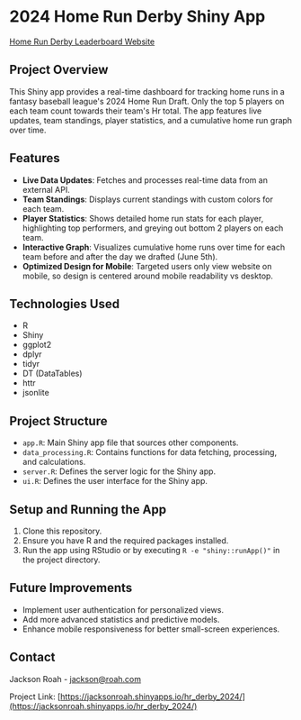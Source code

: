 # 2024 Home Run Derby Shiny App
[Home Run Derby Leaderboard Website](https://jacksonroah.shinyapps.io/hr_derby_2024/)

## Project Overview
This Shiny app provides a real-time dashboard for tracking home runs in a fantasy baseball league's 2024 Home Run Draft. Only the top 5 players on each team count towards their team's Hr total. The app features live updates, team standings, player statistics, and a cumulative home run graph over time. 

## Features
- **Live Data Updates**: Fetches and processes real-time data from an external API.
- **Team Standings**: Displays current standings with custom colors for each team.
- **Player Statistics**: Shows detailed home run stats for each player, highlighting top performers, and greying out bottom 2 players on each team.
- **Interactive Graph**: Visualizes cumulative home runs over time for each team before and after the day we drafted (June 5th).
- **Optimized Design for Mobile**: Targeted users only view website on mobile, so design is centered around mobile readability vs desktop.

## Technologies Used
- R
- Shiny
- ggplot2
- dplyr
- tidyr
- DT (DataTables)
- httr
- jsonlite

## Project Structure
- `app.R`: Main Shiny app file that sources other components.
- `data_processing.R`: Contains functions for data fetching, processing, and calculations.
- `server.R`: Defines the server logic for the Shiny app.
- `ui.R`: Defines the user interface for the Shiny app.

## Setup and Running the App
1. Clone this repository.
2. Ensure you have R and the required packages installed.
3. Run the app using RStudio or by executing `R -e "shiny::runApp()"` in the project directory.

## Future Improvements
- Implement user authentication for personalized views.
- Add more advanced statistics and predictive models.
- Enhance mobile responsiveness for better small-screen experiences.

## Contact
Jackson Roah - [jackson@roah.com](mailto:jackson@roah.com)


Project Link: [https://jacksonroah.shinyapps.io/hr_derby_2024/](https://jacksonroah.shinyapps.io/hr_derby_2024/)
